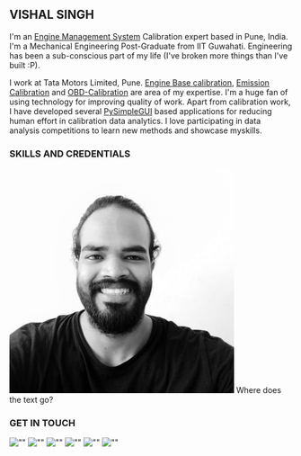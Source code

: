 ## VISHAL SINGH
I'm an [Engine Management System](http://www.autotap.com/techlibrary/intro_to_engine_management.asp) Calibration expert based in Pune, India. I'm a Mechanical Engineering Post-Graduate from IIT Guwahati. Engineering has been a sub-conscious part of my life (I've broken more things than I've built :P).

I work at Tata Motors Limited, Pune. [Engine Base calibration](https://www.mathworks.com/videos/engine-base-calibration-a-model-based-approach-for-the-air-charge-model-calibration-1525331994542.html), [Emission Calibration](https://dieselnet.com/tech/engine_emission-control.php) and [OBD-Calibration](https://x-engineer.org/automotive-engineering/internal-combustion-engines/diagnostics/on-board-diagnostics-obd-modes-operation-diagnostic-services/) are area of my expertise. I'm a huge fan of using technology for improving quality of work. Apart from calibration work, I have developed several [PySimpleGUI](https://pysimplegui.readthedocs.io/en/latest/readme/) based applications for reducing human effort in calibration data analytics. I love participating in data analysis competitions to learn new methods and showcase myskills.


### SKILLS AND CREDENTIALS

![Image](https://github.com/atomandspace/atomandspace.github.io/blob/main/profile/4943IN9U_400x400.jpg) Where does the text go?

### GET IN TOUCH

 ![[""](mailto:persecvs@gmail.com)](https://img.icons8.com/color/48/000000/gmail-new.png)    ![[""](https://twitter.com/vishal_5ingh)](https://img.icons8.com/color/48/000000/twitter--v1.png)    ![[""](https://www.linkedin.com/in/persecvs/)](https://img.icons8.com/fluency/48/000000/linkedin.png)    ![[""](https://github.com/atomandspace/)](https://img.icons8.com/color/48/000000/github--v1.png)    ![[""](https://www.kaggle.com/atomandspace)](https://img.icons8.com/windows/48/000000/kaggle.png)    ![[""](https://www.hackerrank.com/Atomand_space)](https://img.icons8.com/windows/48/000000/hackerrank.png)
